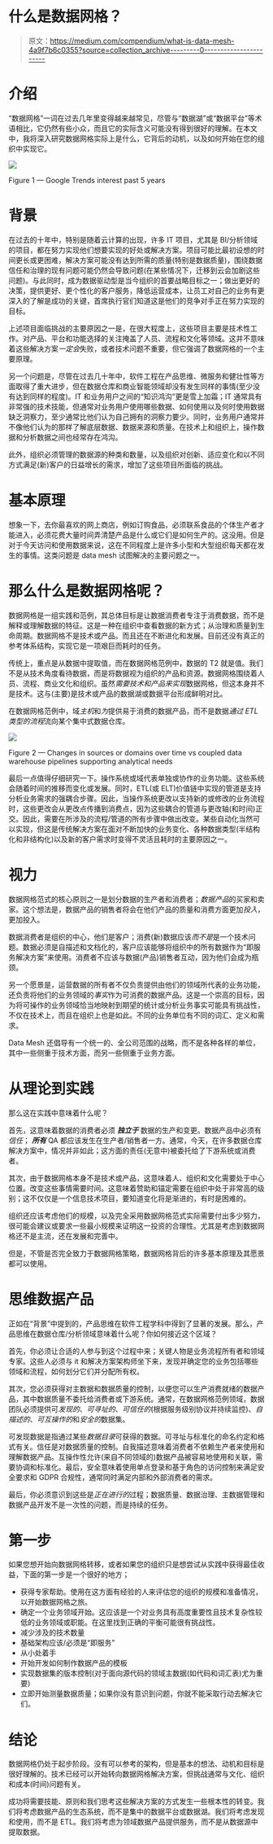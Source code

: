 # 什么是数据网格？

> 原文：<https://medium.com/compendium/what-is-data-mesh-4a9f7b6c0355?source=collection_archive---------0----------------------->

# 介绍

“数据网格”一词在过去几年里变得越来越常见，尽管与“数据湖”或“数据平台”等术语相比，它仍然有些小众，而且它的实际含义可能没有得到很好的理解。在本文中，我将深入研究数据网格实际上是什么，它背后的动机，以及如何开始在您的组织中实现它。

![](img/6e2cab257a6bd5d9c43d922539d3caa7.png)

Figure 1 — Google Trends interest past 5 years

# 背景

在过去的十年中，特别是随着云计算的出现，许多 IT 项目，尤其是 BI/分析领域的项目，都在努力实现他们想要实现的好处或解决方案。项目可能比最初设想的时间更长或更困难，解决方案可能没有达到所需的质量(特别是数据质量)，围绕数据信任和治理的现有问题可能仍然会导致问题(在某些情况下，迁移到云会加剧这些问题)。与此同时，成为数据驱动型是当今组织的首要战略目标之一；做出更好的决策，提供更好、更个性化的客户服务，降低运营成本，让员工对自己的业务有更深入的了解是成功的关键，首席执行官们知道这是他们的竞争对手正在努力实现的目标。

上述项目面临挑战的主要原因之一是，在很大程度上，这些项目主要是技术性工作。对产品、平台和功能选择的关注掩盖了人员、流程和文化等领域。这并不意味着这些解决方案*一定会*失败，或者技术问题不重要，但它强调了数据网格的一个主要原理。

另一个问题是，尽管在过去几十年中，软件工程在产品思维、微服务和健壮性等方面取得了重大进步，但在数据仓库和商业智能领域却没有发生同样的事情(至少没有达到同样的程度)。IT 和业务用户之间的“知识鸿沟”更是雪上加霜；IT 通常具有非常强的技术技能，但通常对业务用户使用哪些数据、如何使用以及何时使用数据缺乏洞察力，至少通常比他们认为自己拥有的洞察力要少。同时，业务用户通常并不像他们认为的那样了解底层数据、数据来源和质量。在技术上和组织上，操作数据和分析数据之间也经常存在鸿沟。

此外，组织必须管理的数据源的种类和数量，以及组织对创新、适应变化和以不同方式满足(新)客户的日益增长的需求，增加了这些项目所面临的挑战。

# 基本原理

想象一下，去你最喜欢的网上商店，例如订购食品，必须联系食品的个体生产者才能进入，必须花费大量时间弄清楚产品是什么或它们是如何生产的。这没用。但是对于今天访问和使用数据来说，这在不同程度上是许多小型和大型组织每天都在发生的事情。这类问题是 data mesh 试图解决的主要问题之一。

# 那么什么是数据网格呢？

数据网格是一组实践和范例，其总体目标是让数据消费者专注于消费数据，而不是解释或理解数据的特征。这是一种在组织中查看数据的新方式；从治理和质量到生命周期。数据网格不是技术或产品。而且还在不断进化和发展。目前还没有真正的参考体系结构，实现它是一项艰巨而耗时的任务。

传统上，重点是从数据中提取值，而在数据网格范例中，数据的 T2 就是值。我们不是从技术角度看待数据，而是将数据视为组织的产品和资源。数据网格围绕着人员、流程、商业文化和组织。虽然*需要技术和产品来实现*数据网格，但这本身并不是技术。这与(主要)是技术或产品的数据湖或数据平台形成鲜明对比。

在数据网格范例中，域*主机*和*为*提供易于消费的数据产品，而不是数据*通过 ETL 类型的流程*流向某个集中式数据仓库。

![](img/b49f737700bb40ddd3ca65e242603857.png)

Figure 2 — Changes in sources or domains over time vs coupled data warehouse pipelines supporting analytical needs

最后一点值得仔细研究一下。操作系统或域代表单独或协作的业务功能。这些系统会随着时间的推移而变化或发展。同时，ETL(或 ELT)价值链中实现的管道是支持分析业务需求的强耦合步骤。因此，当操作系统更改以支持新的或修改的业务流程时，这些更改会从更改点传播到消费点，因为这些耦合的管道与更改轴(和时间)正交。因此，需要在所涉及的流程/管道的所有步骤中做出改变。某些自动化当然可以实现，但这是传统解决方案在面对不断加快的业务变化、各种数据类型(半结构化和非结构化)以及新的客户需求时变得不灵活且耗时的主要原因之一。

# 视力

数据网格范式的核心原则之一是划分数据的生产者和消费者；*数据产品*的买家和卖家。这个想法是，数据产品的销售者将会在他们产品的质量和消费方面更加*投入*，更加投入。

数据消费者是组织的中心，他们是客户；消费(新)数据应该*而不是*是一个技术问题。数据必须是自描述和文档化的，客户应该能够将组织中的所有数据作为“即服务解决方案”来使用。消费者不应该与数据(产品)销售者互动，因为他们会成为瓶颈。

另一个愿景是，运营数据的所有者不仅负责提供由他们的领域所代表的业务功能，还负责将他们的业务领域的*事实*作为可消费的数据产品。这是一个崇高的目标，因为将可操作的业务领域恰当地映射到期望的统计或分析业务事实可能具有挑战性，不仅在技术上，而且在组织上也是如此。不同的业务单位有不同的词汇、定义和需求。

Data Mesh 还倡导有一个统一的、全公司范围的战略，而不是各种各样的单位，其中一些侧重于技术方面，而另一些侧重于业务方面。

# 从理论到实践

那么这在实践中意味着什么呢？

首先，这意味着数据的消费者必须 ***独立于*** 数据的生产和变更。数据产品中必须有*信任*； ***所有*** QA 都应该发生在生产者/销售者一方。通常，今天，在许多数据仓库解决方案中，情况并非如此；这方面的责任(无意中)被委托给了下游系统或消费者。

其次，由于数据网格本身不是技术或产品，这意味着人、组织和文化需要处于中心位置。改变这些事情需要时间。这意味着赞助和锚定需要在组织中处于非常高的级别；这不仅仅是一个信息技术项目，要知道变化将是渐进的，有时是困难的。

组织还应该考虑他们的规模，以及完全采用数据网格范式实际需要付出多少努力，很可能会建议或要求一些最小规模来证明这一投资的合理性。尤其是考虑到数据网格还不是主流，还在发展和完善中。

但是，不管是否完全致力于数据网格策略，数据网格背后的许多基本原理及其愿景都可以使用。

# 思维数据产品

正如在“背景”中提到的，产品思维在软件工程学科中得到了显著的发展。那么，产品思维在数据仓库/分析领域意味着什么呢？你如何接近这个区域？

首先，你必须让合适的人参与到这个过程中来；关键人物是业务流程所有者和领域专家。这些人必须与 it 和解决方案架构师坐下来，发现并确定您的业务包括哪些领域和流程，如何划分它们并分配所有权。

其次，您必须获得对主数据和数据质量的控制，以便您可以生产消费就绪的数据产品，其中数据质量不委托给消费者或下游系统。通常，在数据网格范例领域，数据团队必须提供可*发现的*、*可寻址的*、*可信任的*(根据服务级别协议并持续监控)、*自描述的*、*可互操作的*和*安全的*数据集。

可发现数据是指通过某些*数据目录*可获得的数据。可寻址与标准化的命名约定和格式有关。信任是对数据质量的控制。自我描述意味着消费者不依赖生产者来使用和理解数据产品。互操作性允许(来自不同领域的)数据产品被容易地使用和关联，需要协调和标准化。最后，安全意味着使用单点登录和基于角色的访问控制来满足安全要求和 GDPR 合规性，通常同时满足内部和外部消费者的需求。

最后，你必须意识到这些是*正在进行的*过程；数据质量、数据治理、主数据管理和数据产品开发不是一次性的问题，而是持续的任务。

# 第一步

如果您想开始向数据网格转移，或者如果您的组织只是想尝试从实践中获得最佳收益，下面的第一步是一个很好的地方；

*   获得专家帮助。使用在这方面有经验的人来评估您的组织的规模和准备情况，以开始数据网格之旅。
*   确定一个业务领域开始。这应该是一个对业务具有高度重要性且技术复杂性较低的业务领域或职能。在这里找到正确的平衡可能很有挑战性。
*   减少涉及的技术数量
*   基础架构应该/必须是“即服务”
*   从小处着手
*   开始开发如何制作数据产品的模板
*   实现数据集的版本控制(对于面向源代码的领域主数据(如代码和词汇表)尤为重要)
*   立即开始测量数据质量；如果你没有意识到问题，你就不能采取行动去解决它们。

# 结论

数据网格仍处于起步阶段。没有可以参考的架构，但是基本的想法、动机和目标是很好理解的。技术已经可以开始转向数据网格解决方案，但挑战通常与文化、组织和成本(时间)问题有关。

成功将需要技能、原则和我们思考这些解决方案的方式发生一些根本性的转变。我们将考虑数据产品的生态系统，而不是集中的数据平台或数据湖。我们将考虑发现和使用，而不是 ETL。我们将考虑为领域数据产品提供服务，而不是从数据源中提取数据。